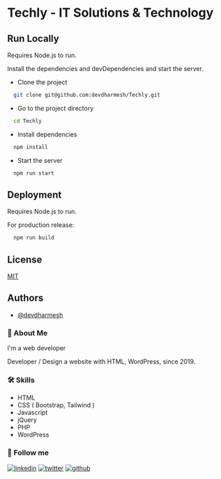 # Techly - IT Solutions & Technology

## Run Locally
Requires Node.js to run.

Install the dependencies and devDependencies and start the server.

- Clone the project

```bash
  git clone git@github.com:devdharmesh/Techly.git
```

- Go to the project directory

```bash
  cd Techly
```

- Install dependencies

```bash
  npm install
```

- Start the server

```bash
  npm run start
```


## Deployment
Requires Node.js to run.

For production release:

```bash
  npm run build
```


## License

[MIT](https://choosealicense.com/licenses/mit/)


## Authors

- [@devdharmesh](https://github.com/devdharmesh)


### 🚀 About Me
I'm a web developer 

Developer / Design a website with HTML, WordPress, since 2019.
### 🛠 Skills
- HTML
- CSS ( Bootstrap, Tailwind )
- Javascript
- jQuery
- PHP
- WordPress

### 🔗 Follow me
[![linkedin](https://img.shields.io/badge/linkedin-0A66C2?style=for-the-badge&logo=linkedin&logoColor=white)](https://www.linkedin.com/in/dharmesh-dev/)
[![twitter](https://img.shields.io/badge/twitter-1DA1F2?style=for-the-badge&logo=twitter&logoColor=white)](https://twitter.com/Dharmes95052992)
[![github](https://img.shields.io/badge/github-171515?style=for-the-badge&logo=github&logoColor=white)](https://github.com/devdharmesh)
